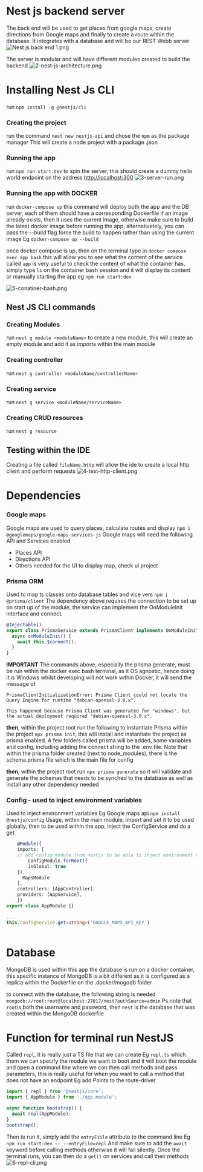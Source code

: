 # Nest js backend server
The back end will be used to get places from google maps, create directions from Google maps and finally to create a route within the database.
It integrates with a database and will be our REST Webb server
![Nest js back end 1.png](../images/1-overview.png)

The server is modular and will have different modules created to build the backend
![2-nest-js-architecture.png](../images/2-nest-js-architecture.png)

# Installing Nest Js CLI
run `npm install -g @nestjs/cli`

### Creating the project
run the command `nest new nestjs-api` and chose the `npm` as the package manager
This will create a node project with a package .json

### Running the app
run `npm run start:dev` to spin the server, this should create a dummy hello world endpoint on the address 
[http://localhost:300](localhost:300)
![3-server-run.png](../images/3-server-run.png)

### Running the app with DOCKER
run `docker-compose up` this command will deploy both the app and the DB server, each of them should have a corresponding Dockerfile
if an image already exists, then it uses the current image, otherwise make sure to build the latest docker image before running the app,
alternativetely, you can pass the --build flag force the build to happen rather than using the current image Eg `docker-compose up --build`

once docker compose is up, then on the terminal type in `docker compose exec app bash` this will allow you to see what the content of the service called `app` is
very useful to check the content of what the container has, simply type `ls` on the container bash session and it will display its content or manually starting the app eg `npm run start:dev`

![5-conatiner-bash.png](../images/5-conatiner-bash.png)

## Nest JS CLI commands
### Creating Modules
run `nest g module <moduleName>` to create a new module, this will create an empty module and add it as imports within the main module

### Creating controller
run `nest g controller <moduleName/controllerName>`

### Creating service
run `nest g service <moduleName/serviceName>`

### Creating CRUD resources
run `nest g resource`

## Testing within the IDE
Creating a file called `fileName.http` will allow the ide to create a local http client and perform requests
![4-test-http-client.png](../images/4-test-http-client.png)


# Dependencies
### Google maps
Google maps are used to query places, calculate routes and display
`npm i @googlemaps/google-maps-services-js` 
Google maps will need the following API and Services enabled
* Places API
* Directions API
* Others needed for the UI to display map, check ui project

### Prisma ORM
Used to map ts classes onto database tables and vice vers
`npm i @prisma/client`
The dependency above requires the connection to be set up on start up of the module, 
the service can implement the OnModuleInit interface and connect.
```typescript
@Injectable()
export class PrismaService extends PrismaClient implements OnModuleInit {
  async onModuleInit() {
    await this.$connect();
  }
}
```
**IMPORTANT** The commands above, especially the prisma generate, must be run within the docker exec bash terminal, as it OS agnostic,
hence doing it is Windows whilst developing will not work within Docker, it will send the message of 
```angular2html
PrismaClientInitializationError: Prisma Client could not locate the Query Engine for runtime "debian-openssl-3.0.x".

This happened because Prisma Client was generated for "windows", but the actual deployment required "debian-openssl-3.0.x".

```

**then**, within the project root run the following to instantiate Prisma within the project `npx prisma init`, 
this will install and instantiate the project as prisma enabled. A few folders called prisma will be added, 
some variables and config, including adding the connect string to the .env file.
Note that within the prisma folder created (next to node_modules), there is the schema.prisma file which is the main file for config

**then**, within the project root run `npx prisma generate` so it will validate and generate the schemas that needs to be synched to the database as well as install any other dependency needed


### Config - used to inject environment variables 
Used to inject environment variables Eg Google maps api
`npm install @nestjs/config`
Usage, within the main module, import and set it to be used globally, then to be used within the app, inject the ConfigService and do a get
```typescript
    @Module({
    imports: [
    // add config module from nestjs to be able to inject environment variables
        ConfigModule.forRoot({
        isGlobal: true
    }),
      MapsModule
    ],
    controllers: [AppController],
    providers: [AppService],
    })
export class AppModule {}

...
this.configService.get<string>('GOOGLE_MAPS_API_KEY')
  

```

# Database
MongoDB is used within this app
the database is run on a docker container, this specific instance of MongoDB 
is a bit different as it is configured as a replica within the Dockerfile on the .docker/mogodb folder

to connect with the database, the following string is needed 
`mongodb://root:root@localhost:27017/nest?authSource=admin` Ps note that `root`is both the username and password, 
then `nest` is the database that was created within the MongoDB dockerfile


# Function for terminal run NestJS
Called `repl`, it is really just a TS file that we can create Eg `repl.ts` which them we can specify the module we want to boot
and it will boot the module and open a command line where we can then call methods and pass parameters, this is really useful
for when you want to call a method that does not have an endpoint Eg add Points to the route-driver
```typescript
import { repl } from '@nestjs/core';
import { AppModule } from './app.module';

async function bootstrap() {
  await repl(AppModule);
}
bootstrap();
```
Then to run it, simply add the `entryFiile` attribute to the command line Eg `npm run start:dev -- --entryFile=repl`
And make sure to add the `await` keyword before calling methods otherwise it will fail silently.
Once the terminal runs, you can then do a `get()` on services and call their methods
![6-repl-cli.png](../images/6-repl-cli.png)












